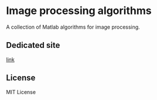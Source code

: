 # Image processing algorithms

A collection of Matlab algorithms for image processing.

## Dedicated site

[link](http://)

## License

MIT License
